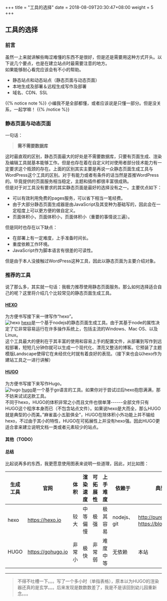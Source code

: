 +++
title = "工具的选择"
date =  2018-08-09T20:30:47+08:00
weight = 5
+++
## 工具的选择
### 前言
虽然一上来就讲解些晦涩难懂的东西不是很好，但是还是需要用这种方式开头。以下说几个要点，也是在建立站点时最需要注意的地方。</br>如果能够耐心看完应该会有不小的帮助。</br>

- 静态站点和动态站点（静态页面与动态页面）</br>
- 本地生成及部署＆远程生成写作及部署</br>
- 域名、CDN、SSL</br>

{{% notice note %}}
小编我不是全部都懂，或者应该说是只懂一部分。但是没关系，一起学嘛！
{{% /notice %}}

### 静态页面与动态页面
一句话：</br>

> **需不需要数据库**</br>

这时最直观的区别，静态页面最大的好处是不需要数据库，只要有页面生成、渲染及编辑工具就基本能够工作。但是也存在着在自定义时对使用者部分技术能力有一定要求这个瓶颈的存在。上面的区别其实主要是再说一众静态页面生成工具与WordPress这个工具的区别。对于有能力或者有条件的话当然是首推WordPress的。毕竟提供的页面服务相当稳定，主题和插件都很丰富很成熟。</br>
但是对于对工具没有要求的其实静态页面是最好的选择没有之一。主要优点如下：</br>

  - 可以有效利用免费的pages服务，可以省下相当一笔经费。
  - 由于大部分静态页面生成器是由JavaScript及其变种为基础写的，因此会在一定程度上可以更方便的做自定义。
  - 页面体积小，页面体积小，页面体积小（重要的事情说三遍）。

但是同时也存在以下缺点：</br>

  - 在部署上有一定难度，上手准备时间长。
  - 重度依赖工作环境。
  - JavaScript作为脚本语言有很差的可读性。

但是由于本人没接触过WordPress这种工具，因此以静态页面为主要介绍对象。

### 推荐的工具
说了那么多，其实就一句话：我极力推荐使用静态页面服务。那么如何选择适合自己的呢？这里将介绍几个比较常见的静态页面生成工具。</br>
#### [HEXO](https://hexo.io)
为方便书写接下来一律写作“hexo”。</br>
![hexo](https://blog-1256749229.cos.ap-chengdu.myqcloud.com/lanunion/hexo.png)
[hexo](https://hexo.io)是一个基于nodejs的静态页面生成工具。由于其基于node的属性决定了它非常容易运行在许多操作系统上，包括主流的Windows、Mac OS、以及Linux。</br>
这个工具最大的便利在于其丰富的使用和容易上手的配置文件，从部署到写作到远程部署，短短几分钟你就可以生成一个现代化、漂亮又整洁的博客。它预装了主题模版Landscape使得它在未经优化时就有着良好的表现。（接下来也会以hexo作为建站工具之一进行讲解）</br>
#### [HUGO](https://gohugo.io)
为方便书写接下来写作Hugo。</br>
![hugo](https://blog-1256749229.cos.ap-chengdu.myqcloud.com/lanunion/hugo.png)
[hugo](https://gohugo.io)是一个基于go语言的工具。如果你对于尝试过后hexo抱怨满满，那不妨来试试这款工具。</br>
不同于hexo，HUGO的体积非常之小而且文件也很单薄------全部文件只有HUGO这个程序本身而已（不包含站点文件）。如果说hexo是大而全，那么HUGO就是典型的小而美。”麻雀虽小五脏俱全”，HUGO在除体积小外功能上并不输给hexo，不过由于其小的特性，HUGO在可拓展性上并没有hexo强。因此HUGO更适合拿来建立说明文档一类或者元素较少的站点。</br>
#### 其他（TODO）
#### 总结
比起说再多的东西，我更愿意使用图表来说明一些道理，因此，对比如图：

| 生成工具 | 官网 | 体积 | 渲染速度 | 可拓展性 | 上手难度 | 依赖于 | 典型站点 |
| ------- | ---- |:--- |:--- |:--- | ----- | ----- | ----- |
|hexo| https://hexo.io | 较大|中等偏慢|极强|极其容易|nodejs、git| http://purefkh.xyz 、https://blog.weearc.top |
|HUGO| https://gohugo.io | 非常小|极快|非常弱|难度中等|无依赖| 本站 |
---
> 不得不吐槽一下。。。写了一个多小时（单指表格），原本以为HUGO的渲染器还真的是玄学。。。后来发现是数数数差了，我是不是该回到幼儿园重新念。。。
